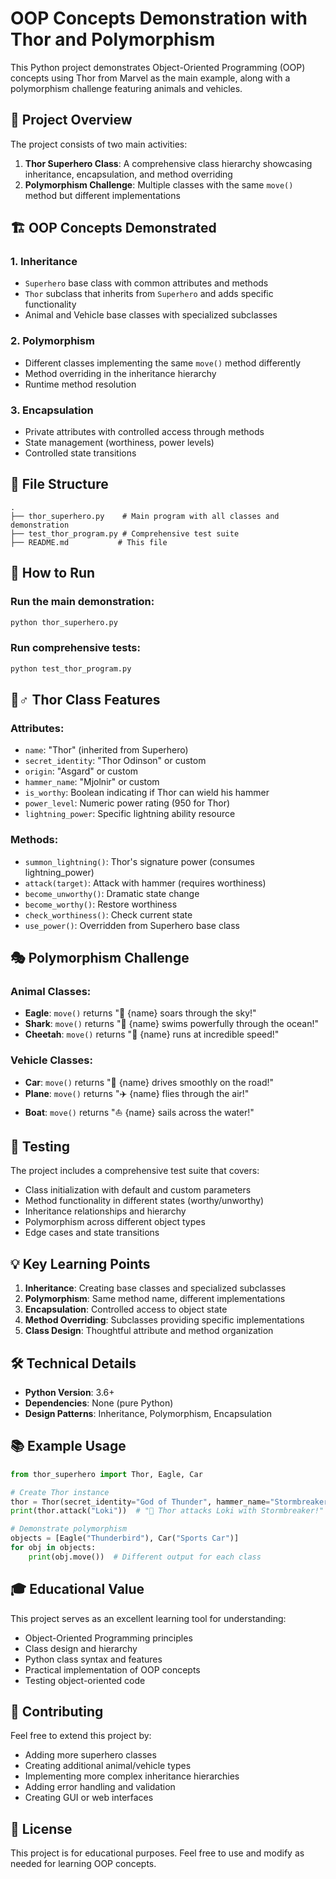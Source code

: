 # OOP Concepts Demonstration with Thor and Polymorphism

This Python project demonstrates Object-Oriented Programming (OOP) concepts using Thor from Marvel as the main example, along with a polymorphism challenge featuring animals and vehicles.

## 🎯 Project Overview

The project consists of two main activities:

1. **Thor Superhero Class**: A comprehensive class hierarchy showcasing inheritance, encapsulation, and method overriding
2. **Polymorphism Challenge**: Multiple classes with the same `move()` method but different implementations

## 🏗️ OOP Concepts Demonstrated

### 1. Inheritance
- `Superhero` base class with common attributes and methods
- `Thor` subclass that inherits from `Superhero` and adds specific functionality
- Animal and Vehicle base classes with specialized subclasses

### 2. Polymorphism
- Different classes implementing the same `move()` method differently
- Method overriding in the inheritance hierarchy
- Runtime method resolution

### 3. Encapsulation
- Private attributes with controlled access through methods
- State management (worthiness, power levels)
- Controlled state transitions

## 📁 File Structure

```
.
├── thor_superhero.py    # Main program with all classes and demonstration
├── test_thor_program.py # Comprehensive test suite
├── README.md           # This file
```

## 🚀 How to Run

### Run the main demonstration:
```bash
python thor_superhero.py
```

### Run comprehensive tests:
```bash
python test_thor_program.py
```

## 🦸♂️ Thor Class Features

### Attributes:
- `name`: "Thor" (inherited from Superhero)
- `secret_identity`: "Thor Odinson" or custom
- `origin`: "Asgard" or custom
- `hammer_name`: "Mjolnir" or custom
- `is_worthy`: Boolean indicating if Thor can wield his hammer
- `power_level`: Numeric power rating (950 for Thor)
- `lightning_power`: Specific lightning ability resource

### Methods:
- `summon_lightning()`: Thor's signature power (consumes lightning_power)
- `attack(target)`: Attack with hammer (requires worthiness)
- `become_unworthy()`: Dramatic state change
- `become_worthy()`: Restore worthiness
- `check_worthiness()`: Check current state
- `use_power()`: Overridden from Superhero base class

## 🎭 Polymorphism Challenge

### Animal Classes:
- **Eagle**: `move()` returns "🦅 {name} soars through the sky!"
- **Shark**: `move()` returns "🦈 {name} swims powerfully through the ocean!"
- **Cheetah**: `move()` returns "🐆 {name} runs at incredible speed!"

### Vehicle Classes:
- **Car**: `move()` returns "🚗 {name} drives smoothly on the road!"
- **Plane**: `move()` returns "✈️ {name} flies through the air!"
- **Boat**: `move()` returns "⛵ {name} sails across the water!"

## 🧪 Testing

The project includes a comprehensive test suite that covers:
- Class initialization with default and custom parameters
- Method functionality in different states (worthy/unworthy)
- Inheritance relationships and hierarchy
- Polymorphism across different object types
- Edge cases and state transitions

## 💡 Key Learning Points

1. **Inheritance**: Creating base classes and specialized subclasses
2. **Polymorphism**: Same method name, different implementations
3. **Encapsulation**: Controlled access to object state
4. **Method Overriding**: Subclasses providing specific implementations
5. **Class Design**: Thoughtful attribute and method organization

## 🛠️ Technical Details

- **Python Version**: 3.6+
- **Dependencies**: None (pure Python)
- **Design Patterns**: Inheritance, Polymorphism, Encapsulation

## 📚 Example Usage

```python
from thor_superhero import Thor, Eagle, Car

# Create Thor instance
thor = Thor(secret_identity="God of Thunder", hammer_name="Stormbreaker")
print(thor.attack("Loki"))  # "🔨 Thor attacks Loki with Stormbreaker!"

# Demonstrate polymorphism
objects = [Eagle("Thunderbird"), Car("Sports Car")]
for obj in objects:
    print(obj.move())  # Different output for each class
```

## 🎓 Educational Value

This project serves as an excellent learning tool for understanding:
- Object-Oriented Programming principles
- Class design and hierarchy
- Python class syntax and features
- Practical implementation of OOP concepts
- Testing object-oriented code

## 🤝 Contributing

Feel free to extend this project by:
- Adding more superhero classes
- Creating additional animal/vehicle types
- Implementing more complex inheritance hierarchies
- Adding error handling and validation
- Creating GUI or web interfaces

## 📄 License

This project is for educational purposes. Feel free to use and modify as needed for learning OOP concepts.
